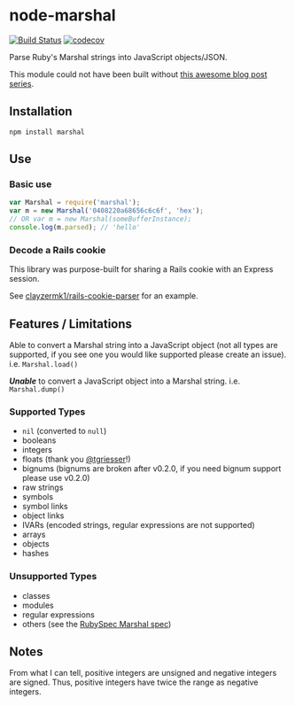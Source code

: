# node-marshal
[![Build Status](https://travis-ci.org/clayzermk1/node-marshal.svg)](https://travis-ci.org/clayzermk1/node-marshal)
[![codecov](https://codecov.io/gh/clayzermk1/node-marshal/branch/master/graph/badge.svg)](https://codecov.io/gh/clayzermk1/node-marshal)

Parse Ruby's Marshal strings into JavaScript objects/JSON.

This module could not have been built without [this awesome blog post series](http://jakegoulding.com/blog/2013/01/15/a-little-dip-into-rubys-marshal-format/).

## Installation

`npm install marshal`

## Use

### Basic use

```javascript
var Marshal = require('marshal');
var m = new Marshal('0408220a68656c6c6f', 'hex');
// OR var m = new Marshal(someBufferInstance);
console.log(m.parsed); // 'hello'
```

### Decode a Rails cookie

This library was purpose-built for sharing a Rails cookie with an Express session.

See [clayzermk1/rails-cookie-parser](https://github.com/clayzermk1/rails-cookie-parser) for an example.

## Features / Limitations

Able to convert a Marshal string into a JavaScript object (not all types are supported, if you see one you would like supported please create an issue). i.e. `Marshal.load()`

_**Unable**_ to convert a JavaScript object into a Marshal string. i.e. `Marshal.dump()`

### Supported Types

 * `nil` (converted to `null`)
 * booleans
 * integers
 * floats (thank you [\@tgriesser](https://github.com/tgriesser)!)
 * bignums (bignums are broken after v0.2.0, if you need bignum support please use v0.2.0)
 * raw strings
 * symbols
 * symbol links
 * object links
 * IVARs (encoded strings, regular expressions are not supported)
 * arrays
 * objects
 * hashes

### Unsupported Types

 * classes
 * modules
 * regular expressions
 * others (see the [RubySpec Marshal spec](https://github.com/ruby/spec/tree/master/core/marshal))

## Notes

From what I can tell, positive integers are unsigned and negative integers are signed.
Thus, positive integers have twice the range as negative integers.
